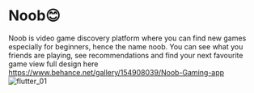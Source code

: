 # Noob😊
Noob is video game discovery platform where you can find new games especially for beginners, hence the name noob.
You can see what you friends are playing, see recommendations and find your next favourite game
view full design here https://www.behance.net/gallery/154908039/Noob-Gaming-app
![flutter_01](https://user-images.githubusercontent.com/95104961/205228753-16c35fb4-5dcd-4363-9dbe-267f03a79463.png)
